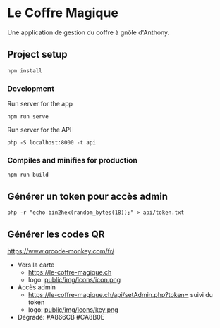 # Le Coffre Magique

Une application de gestion du coffre à gnôle d'Anthony.

## Project setup
```
npm install
```

### Development
Run server for the app
```
npm run serve
```

Run server for the API
```
php -S localhost:8000 -t api
```

### Compiles and minifies for production
```
npm run build
```

## Générer un token pour accès admin

```
php -r "echo bin2hex(random_bytes(18));" > api/token.txt
```

## Générer les codes QR

https://www.qrcode-monkey.com/fr/

* Vers la carte
  * https://le-coffre-magique.ch
  * logo: [public/img/icons/icon.png](public/img/icons/icon.png)
* Accès admin
  * https://le-coffre-magique.ch/api/setAdmin.php?token= suivi du token
  * logo: [public/img/icons/key.png](public/img/icons/key.png)
* Dégradé: #A866CB #CA8B0E